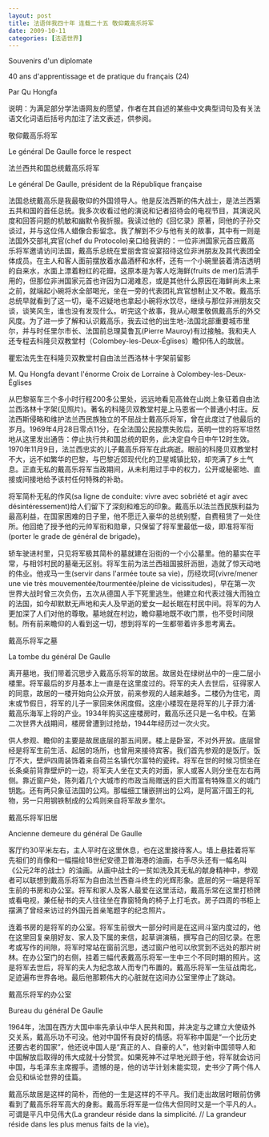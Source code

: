 ```yaml
---
layout: post
title: 法语伴我四十年 连载二十五 敬仰戴高乐将军
date: 2009-10-11
categories: [法语世界]  
---
```


Souvenirs d'un diplomate

40 ans d'apprentissage et de pratique du français (24)

Par Qu Hongfa



说明：为满足部分学法语网友的愿望，作者在其自述的某些中文典型词句及有关法语文化词语后括号内加注了法文表述，供参阅。

敬仰戴高乐将军

Le général De Gaulle force le respect

法兰西共和国总统戴高乐将军

Le général De Gaulle, président de la République française

法国总统戴高乐是我最敬仰的外国领导人。他是反法西斯的伟大战士，是法兰西第五共和国的首任总统。我多次收看过他的演说和记者招待会的电视节目，其演说风度和回答问题的机敏和幽默令我折服。我读过他的《回忆录》原著，同他的子孙交谈过，并与这位伟人蜡像合影留念。我了解到不少与他有关的故事，其中有一则是法国外交部礼宾官(chef du Protocole)亲口给我讲的：一位非洲国家元首应戴高乐将军邀请访问法国，戴高乐总统在爱丽舍宫设宴招待这位非洲朋友及其代表团全体成员。在主人和客人面前摆放着水晶酒杯和水杯，还有一个小碗里装着清洁透明的自来水，水面上漂着粉红的花瓣。这原本是为客人吃海鲜(fruits de mer)后清手用的，但那位非洲国家元首也许因为口渴难忍，或是其他什么原因在海鲜尚未上来之前，就端起小碗将水全部喝光，坐在一旁的代表团礼宾官想制止又不敢。戴高乐总统早就看到了这一切，毫不迟疑地也拿起小碗将水饮尽，继续与那位非洲朋友交谈，谈笑风生，谁也没有发现什么。听完这个故事，我从心眼里敬佩戴高乐的外交风度。为了进一步了解和认识戴高乐，我去过他的出生地-法国北部重要城市里尔，并与时任里尔市长、法国前总理莫鲁瓦(Pierre Mauroy)有过接触。我和夫人还专程去科隆贝双教堂村（Colombey-les-Deux-Églises）瞻仰伟人的故居。

瞿宏法先生在科隆贝双教堂村自由法兰西洛林十字架前留影

M. Qu Hongfa devant l'énorme Croix de Lorraine à Colombey-les-Deux-Églises

从巴黎驱车三个多小时行程200多公里处，远远地看见高耸在山岗上象征着自由法兰西洛林十字架(见照片)。著名的科隆贝双教堂村是上马恩省一个普通小村庄。反法西斯侵略和维护法兰西民族独立的不屈战士戴高乐将军，曾在此度过了他最后的岁月。1969年4月28日零点11分，在全法国公民投票失败后，英明一世的将军坦然地从这里发出通告：停止执行共和国总统的职务，此决定自今日中午12时生效。1970年11月9日，法兰西忠实的儿子戴高乐将军在此病逝。眼前的科隆贝双教堂村不大，远不如繁华的巴黎，与巴黎近郊现代化的卫星城镇比较，却充满了乡土气息。正直无私的戴高乐将军当政期间，从未利用过手中的权力，公开或秘密地、直接或间接地给予该村任何特殊的补助。

将军简朴无私的作风(sa ligne de conduite: vivre avec sobriété et agir avec désintéressement)给人们留下了深刻和难忘的印象。戴高乐以法兰西民族利益为最高利益，在国家困难的日子里，他不愿迁入豪华的总统别墅，自费租赁了一处住所。他回绝了授予他的元帅军衔和勋章，只保留了将军里最低一级，即准将军衔(porter le grade de général de brigade)。

轿车驶进村里，只见将军极其简朴的墓就建在沿街的一个小公墓里。他的墓实在平常，与相邻村民的墓毫无区别。将军生前为法兰西祖国披肝沥胆，造就了惊天动地的伟业。他戎马一生(servir dans l'armée toute sa vie)，历经坎坷(vivre/mener une vie très mouvementée/tourmentée/pleine de vicissitudes)，早在第一次世界大战时曾三次负伤，五次从德国人手下死里逃生。他建立和代表过强大而独立的法国，如今却默默无声地和夫人及早逝的爱女一起长眠在村民中间。将军的为人更加深了人们对他的尊敬。墓地就在村边，瞻仰墓地既不收门票，也不受时间限制。所有前来瞻仰的人看到这一切，想到将军的一生都带着许多思考离去。

戴高乐将军之墓

La tombe du général De Gaulle

离开墓地，我们带着沉思步入戴高乐将军的故居。故居处在绿树丛中的一座二层小楼里。将军最后的岁月基本上一直是在这里度过的。将军的夫人去世后，征得家人的同意，故居的一楼开始向公众开放，前来参观的人越来越多。二楼仍为住宅，周末或节假日，将军的儿子一家回来休闲度假。这座小楼现在是将军的儿子菲力浦·戴高乐海军上将的产业。1934年购买这座楼房时，戴高乐还只是一名中校。在第二次世界大战期间，楼房曾遭到过抢劫，1944年经历过一次火灾。

供人参观、瞻仰的主要是故居底层的那五间房。楼上是卧室，不对外开放。底层曾经是将军生前生活、起居的场所，也曾用来接待宾客。我们首先参观的是饭厅。饭厅不大，壁炉四周装饰着来自荷兰名镇代尔富特的瓷砖。将军在世的时候习惯坐在长条桌前背靠壁炉的一边，将军夫人坐在丈夫的对面，家人或客人则分坐在左右两侧。靠近窗户处，陈列着几个大城市的市政当局赠送的巨大而富有特殊意义的城门钥匙。还有两只象征法国的公鸡。那幅细工镶嵌拼出的公鸡，是阿富汗国王的礼物，另一只用钢铁制成的公鸡则来自将军故乡里尔。

戴高乐将军旧居

Ancienne demeure du général De Gaulle



客厅约30平米左右，主人平时在这里休息，也在这里接待客人。墙上悬挂着将军先祖们的肖像和一幅描绘18世纪安德卫普海港的油画，右手尽头还有一幅名叫《公元2年的战士》的油画。从画中战士的一贫如洗及其无私的献身精神中，参观者可以联想到戴高乐将军为自由法兰西奋斗终生的光辉形象。底层的另一端是将军生前的书房和办公室。将军和家人及客人最爱在这里活动，戴高乐常在这里打桥牌或看电视，兼任秘书的夫人往往坐在靠窗犄角的椅子上打毛衣。房子四周的书柜上摆满了曾经来访过的外国元首亲笔题字的纪念照片。

连着书房的是将军的办公室。将军生前很大一部分时间是在这间斗室内度过的，他在这里回复亲朋好友、家人及下属的来信，起草讲演稿，撰写自己的回忆录。在思考或写作的间隙，将军时常站在窗前沉思，透过窗户他可以欣赏到不远处的那片树林。在办公室门的右侧，挂着三幅代表戴高乐将军一生中三个不同时期的照片。这是将军去世后，将军的夫人为纪念故人而专门布置的。戴高乐将军一生征战南北，足迹遍布世界各地。最后他那颗伟大的心脏就在这间办公室里停止了跳动。

戴高乐将军的办公室

Bureau du général De Gaulle



1964年，法国在西方大国中率先承认中华人民共和国，并决定与之建立大使级外交关系，戴高乐功不可没。他对中国怀有良好的情感。将军称中国是“一个比历史还要古老的国家”，他还说中国人是“真正的人、自豪的人”，他对新中国领导人和中国解放后取得的伟大成就十分赞赏。如果死神不过早地光顾于他，将军就会访问中国，与毛泽东主席握手。遗憾的是，他的访华计划未能实现，史书少了两个伟人会见和纵论世界的佳篇。

戴高乐故居是这样的简朴，而他的一生是这样的不平凡。我们走出故居时眼前仿佛看到了戴高乐将军高大的身影。戴高乐将军是一位伟大但同时又是一个平凡的人。可谓是平凡中见伟大(La grandeur réside dans la simplicité. // La grandeur réside dans les plus menus faits de la vie)。
